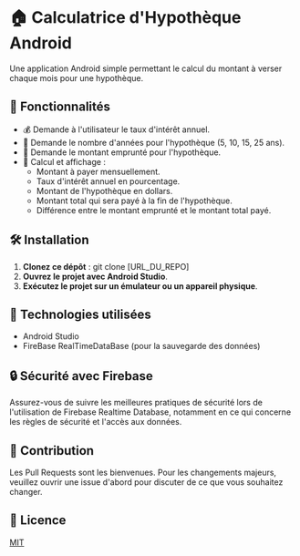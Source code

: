 # 🏠 Calculatrice d'Hypothèque Android

Une application Android simple permettant le calcul du montant à verser chaque mois pour une hypothèque.

## 🌟 Fonctionnalités

- 💰 Demande à l'utilisateur le taux d'intérêt annuel.
- 📅 Demande le nombre d'années pour l'hypothèque (5, 10, 15, 25 ans).
- 💸 Demande le montant emprunté pour l'hypothèque.
- 🧮 Calcul et affichage :
  * Montant à payer mensuellement.
  * Taux d'intérêt annuel en pourcentage.
  * Montant de l'hypothèque en dollars.
  * Montant total qui sera payé à la fin de l'hypothèque.
  * Différence entre le montant emprunté et le montant total payé.

## 🛠 Installation

1. **Clonez ce dépôt** : git clone [URL_DU_REPO]
2. **Ouvrez le projet avec Android Studio**.
3. **Exécutez le projet sur un émulateur ou un appareil physique**.

## 📱 Technologies utilisées

- Android Studio
- FireBase RealTimeDataBase (pour la sauvegarde des données)

## 🔒 Sécurité avec Firebase

Assurez-vous de suivre les meilleures pratiques de sécurité lors de l'utilisation de Firebase Realtime Database, notamment en ce qui concerne les règles de sécurité et l'accès aux données.

## 🤝 Contribution

Les Pull Requests sont les bienvenues. Pour les changements majeurs, veuillez ouvrir une issue d'abord pour discuter de ce que vous souhaitez changer.

## 📜 Licence

[MIT](https://choosealicense.com/licenses/mit/)
